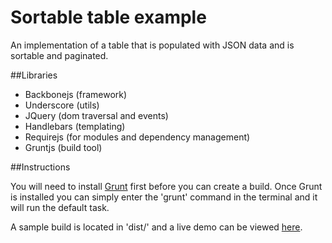 Sortable table example
==========

An implementation of a table that is populated with JSON data and is sortable and paginated.

##Libraries

* Backbonejs (framework)
* Underscore (utils)
* JQuery (dom traversal and events)
* Handlebars (templating)
* Requirejs (for modules and dependency management)
* Gruntjs (build tool)

##Instructions

You will need to install [Grunt](www.gruntjs.com) first before you can create a build.  Once Grunt is installed you can simply enter the 'grunt' command in the terminal and it will run the default task. 

A sample build is located in 'dist/' and a live demo can be viewed [here](http://fboyle.com/dev/backbonetable/).
